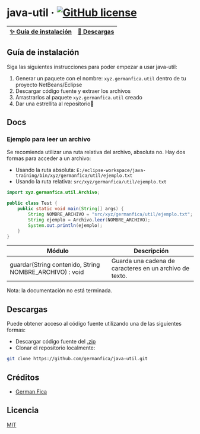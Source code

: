 # java-util &middot; [![GitHub license](https://img.shields.io/badge/license-MIT-blue.svg)](https://github.com/germanfica/java-util/blob/master/LICENSE)
| [:sparkles: Guía de instalación](#guía-de-instalación) | [:rocket: Descargas](#descargas) |
| --------------- | -------- |

## Guía de instalación
Siga las siguientes instrucciones para poder empezar a usar java-util:
1.	Generar un paquete con el nombre: `xyz.germanfica.util` dentro de tu proyecto NetBeans/Eclipse
2.	Descargar código fuente y extraer los archivos
3.	Arrastrarlos al paquete `xyz.germanfica.util` creado
4.	Dar una estrellita al repositorio💖

## Docs
### Ejemplo para leer un archivo
Se recomienda utilizar una ruta relativa del archivo, absoluta no. Hay dos formas para acceder a un archivo:
- Usando la ruta absoluta: `E:/eclipse-workspace/java-training/bin/xyz/germanfica/util/ejemplo.txt`
- Usando la ruta relativa: `src/xyz/germanfica/util/ejemplo.txt`
```java
import xyz.germanfica.util.Archivo;

public class Test {
	public static void main(String[] args) {
		String NOMBRE_ARCHIVO = "src/xyz/germanfica/util/ejemplo.txt"; // Se recomienda usar una ruta relativa
		String ejemplo = Archivo.leer(NOMBRE_ARCHIVO);
		System.out.println(ejemplo);
	}
}
```
| Módulo        | Descripción   |
| ------------- | ------------- |
| guardar(String contenido, String NOMBRE_ARCHIVO) : void  | Guarda una cadena de caracteres en un  archivo de texto.  |

Nota: la documentación no está terminada.

## Descargas
Puede obtener acceso al código fuente utilizando una de las siguientes formas:
+ Descargar código fuente del [.zip](https://github.com/germanfica/java-util/archive/master.zip)
+ Clonar el repositorio localmente:
```bash
git clone https://github.com/germanfica/java-util.git
```

## Créditos
- [German Fica](https://www.instagram.com/germanfica/)

## Licencia
[MIT](https://opensource.org/licenses/MIT)

